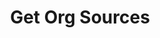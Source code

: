 ---
title: Get Org Sources
excerpt: >-
  ​ Retrieves all sources configured for the org along with the supported
  communication channels for each source.
api:
  file: v2.json
  operationId: get-org-sources
deprecated: false
hidden: false
metadata:
  title: ''
  description: ''
  robots: index
next:
  description: ''
---